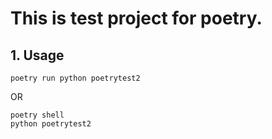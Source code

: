# This is test project for poetry.
## 1. Usage
```
poetry run python poetrytest2
```
OR
```
poetry shell
python poetrytest2
```
